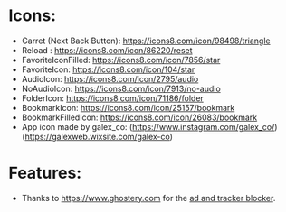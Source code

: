 # Icons:
- Carret (Next Back Button): https://icons8.com/icon/98498/triangle
- Reload : https://icons8.com/icon/86220/reset
- FavoriteIconFilled: https://icons8.com/icon/7856/star
- FavoriteIcon: https://icons8.com/icon/104/star
- AudioIcon: https://icons8.com/icon/2795/audio
- NoAudioIcon: https://icons8.com/icon/7913/no-audio
- FolderIcon: https://icons8.com/icon/71186/folder
- BookmarkIcon: https://icons8.com/icon/25157/bookmark
- BookmarkFilledIcon: https://icons8.com/icon/26083/bookmark
- App icon made by galex_co: (https://www.instagram.com/galex_co/) (https://galexweb.wixsite.com/galex-co)

# Features:
- Thanks to https://www.ghostery.com for the [ad and tracker blocker](https://github.com/ghostery/adblocker/tree/master).